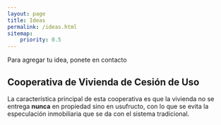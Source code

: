 ```yaml
---
layout: page
title: Ideas
permalink: /ideas.html
sitemap:
    priority: 0.5
---
```


Para agregar tu idea, ponete en contacto

## Cooperativa de Vivienda de Cesión de Uso

La característica principal de esta cooperativa es que la vivienda no se entrega **nunca** en propiedad sino en usufructo, con lo que se evita la especulación inmobiliaria que se da con el sistema tradicional.


